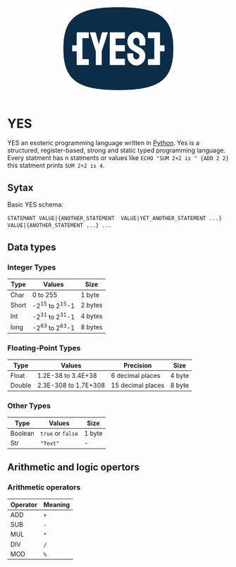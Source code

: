 <div align="center">
  <a href="https://github.com/julkot1/YES">
    <img src="https://github.com/julkot1/YES/blob/main/logo.svg" alt="Logo" width="250" height="187.5">
  </a>
</div>
</br>


# YES
YES an esoteric programming language written in [Python](https://www.python.org/).
Yes is a structured, register-based, strong and static typed programming language. 
</br>
Every statment has n statments or values like `ECHO "SUM 2+2 is " {ADD 2 2}` this statment prints `SUM 2+2 is 4`.


## Sytax
Basic YES schema:
```
STATEMANT VALUE|{ANOTHER_STATEMENT  VALUE|YET_ANOTHER_STATEMENT ...} VALUE|{ANOTHER_STATEMENT ...} ...
```

## Data types

### Integer Types
| Type | Values | Size|
| ------------- | ------------- | ------------- |
| Char  | 0 to 255  |1 byte|
| Short  | -2<sup>15</sup> to 2<sup>15</sup>-1  | 2 bytes|
| Int  | -2<sup>31</sup> to 2<sup>31</sup>-1 | 4 bytes|
| long  | -2<sup>63</sup> to 2<sup>63</sup>-1  | 8 bytes|

### Floating-Point Types
| Type | Values | Precision | Size|
| ------------- | ------------- | ------------- |------------- |
| Float  | 1.2E-38 to 3.4E+38  |6 decimal places |4 byte|
| Double  | 2.3E-308 to 1.7E+308| 15 decimal places |8 byte|

### Other Types
| Type | Values | Size|
| ------------- | ------------- | ------------- |
| Boolean  | `true` or `false`  | 1 byte|
| Str  | `"Text"`  | - |

## Arithmetic and logic opertors

### Arithmetic operators

| Operator | Meaning |
| ------------- | ------------- |
| ADD  | `+`  |
| SUB | `-`  |
| MUL  | `*`  |
| DIV  | `/`  |
| MOD  | `%`  |




